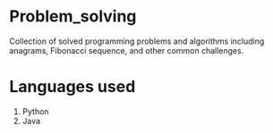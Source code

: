 # Problem_solving
Collection of solved programming problems and algorithms including anagrams, Fibonacci sequence, and other common challenges.

# Languages used 
1. Python
2. Java
